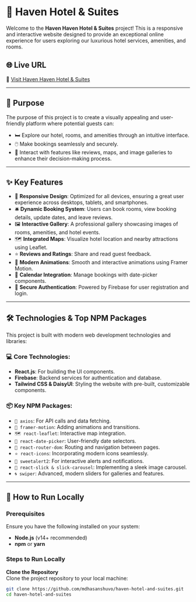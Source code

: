 # 🏨 Haven Hotel & Suites

Welcome to the **Haven Haven Hotel & Suites** project! This is a responsive and interactive website designed to provide an exceptional online experience for users exploring our luxurious hotel services, amenities, and rooms.

## 🌐 Live URL
🔗 [Visit Haven Haven Hotel & Suites](https://haven-hotel-and-suites.web.app)

---

## 📖 Purpose
The purpose of this project is to create a visually appealing and user-friendly platform where potential guests can:
- 🛏️ Explore our hotel, rooms, and amenities through an intuitive interface.
- 🖱️ Make bookings seamlessly and securely.
- 🌟 Interact with features like reviews, maps, and image galleries to enhance their decision-making process.

---

## ✨ Key Features
- 📱 **Responsive Design**: Optimized for all devices, ensuring a great user experience across desktops, tablets, and smartphones.
- 🛎️ **Dynamic Booking System**: Users can book rooms, view booking details, update dates, and leave reviews.
- 🖼️ **Interactive Gallery**: A professional gallery showcasing images of rooms, amenities, and hotel events.
- 🗺️ **Integrated Maps**: Visualize hotel location and nearby attractions using Leaflet.
- ⭐ **Reviews and Ratings**: Share and read guest feedback.
- 🎥 **Modern Animations**: Smooth and interactive animations using Framer Motion.
- 📅 **Calendar Integration**: Manage bookings with date-picker components.
- 🔐 **Secure Authentication**: Powered by Firebase for user registration and login.

---

## 🛠️ Technologies & Top NPM Packages
This project is built with modern web development technologies and libraries:

### 💻 Core Technologies:
- **React.js**: For building the UI components.
- **Firebase**: Backend services for authentication and database.
- **Tailwind CSS & DaisyUI**: Styling the website with pre-built, customizable components.

### 📦 Key NPM Packages:
- `📡 axios`: For API calls and data fetching.
- `💃 framer-motion`: Adding animations and transitions.
- `🗺️ react-leaflet`: Interactive map integration.
- `📆 react-date-picker`: User-friendly date selectors.
- `🧭 react-router-dom`: Routing and navigation between pages.
- `⭐ react-icons`: Incorporating modern icons seamlessly.
- `🎉 sweetalert2`: For interactive alerts and notifications.
- `📸 react-slick & slick-carousel`: Implementing a sleek image carousel.
- `🌀 swiper`: Advanced, modern sliders for galleries and features.

---

## 🏃 How to Run Locally

### Prerequisites
Ensure you have the following installed on your system:
- **Node.js** (v14+ recommended)
- **npm** or **yarn**

### Steps to Run Locally

**Clone the Repository**  
   Clone the project repository to your local machine:
   ```bash
   git clone https://github.com/mdhasanshuvo/haven-hotel-and-suites.git
   cd haven-hotel-and-suites

